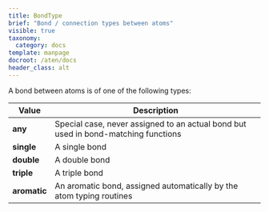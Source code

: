 ```yaml
---
title: BondType
brief: "Bond / connection types between atoms"
visible: true
taxonomy:
  category: docs
template: manpage
docroot: /aten/docs
header_class: alt
---
```


A bond between atoms is of one of the following types:
 
| Value | Description |
|-------|-------------|
| **any** | Special case, never assigned to an actual bond but used in bond-matching functions |
| **single** | A single bond |
| **double** | A double bond |
| **triple** | A triple bond |
| **aromatic** | An aromatic bond, assigned automatically by the atom typing routines |




